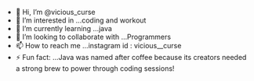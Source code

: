 - 👋 Hi, I’m @vicious_curse
- 👀 I’m interested in ...coding and workout
- 🌱 I’m currently learning ...java
- 💞️ I’m looking to collaborate with ...Programmers
- 📫 How to reach me ...instagram id : vicious__curse <Rohan>
- ⚡ Fun fact: ...Java was named after coffee because its creators needed a strong brew to power through coding sessions!